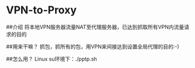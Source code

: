 # VPN-to-Proxy

##介绍
将本地VPN服务器流量NAT至代理服务器，已达到抓取所有VPN内流量请求的目的

##用来干嘛？
抓包，抓所有的包，用VPN来间接达到设置全局代理的目的:-)

##怎么用？
Linux su环境下：./pptp.sh
